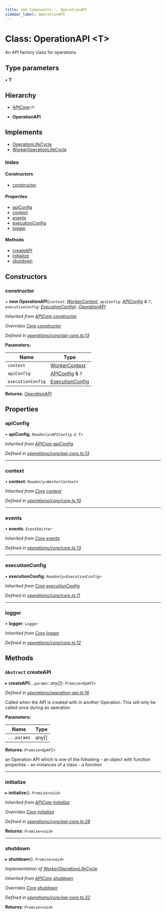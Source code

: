 ```yaml
---
title: Job Components :: OperationAPI
sidebar_label: OperationAPI
---
```


# Class: OperationAPI <**T**>

An API factory class for operations

## Type parameters

▪ **T**

## Hierarchy

  * [APICore](apicore.md)‹*`T`*›

  * **OperationAPI**

## Implements

* [OperationLifeCycle](../interfaces/operationlifecycle.md)
* [WorkerOperationLifeCycle](../interfaces/workeroperationlifecycle.md)

### Index

#### Constructors

* [constructor](operationapi.md#constructor)

#### Properties

* [apiConfig](operationapi.md#apiconfig)
* [context](operationapi.md#context)
* [events](operationapi.md#events)
* [executionConfig](operationapi.md#executionconfig)
* [logger](operationapi.md#logger)

#### Methods

* [createAPI](operationapi.md#abstract-createapi)
* [initialize](operationapi.md#initialize)
* [shutdown](operationapi.md#shutdown)

## Constructors

###  constructor

\+ **new OperationAPI**(`context`: *[WorkerContext](../interfaces/workercontext.md)*, `apiConfig`: *[APIConfig](../interfaces/apiconfig.md) & `T`*, `executionConfig`: *[ExecutionConfig](../interfaces/executionconfig.md)*): *[OperationAPI](operationapi.md)*

*Inherited from [APICore](apicore.md).[constructor](apicore.md#constructor)*

*Overrides [Core](core.md).[constructor](core.md#constructor)*

*Defined in [operations/core/api-core.ts:13](https://github.com/terascope/teraslice/blob/7cdb60b1/packages/job-components/src/operations/core/api-core.ts#L13)*

**Parameters:**

Name | Type |
------ | ------ |
`context` | [WorkerContext](../interfaces/workercontext.md) |
`apiConfig` | [APIConfig](../interfaces/apiconfig.md) & `T` |
`executionConfig` | [ExecutionConfig](../interfaces/executionconfig.md) |

**Returns:** *[OperationAPI](operationapi.md)*

## Properties

###  apiConfig

• **apiConfig**: *`Readonly<APIConfig & T>`*

*Inherited from [APICore](apicore.md).[apiConfig](apicore.md#apiconfig)*

*Defined in [operations/core/api-core.ts:13](https://github.com/terascope/teraslice/blob/7cdb60b1/packages/job-components/src/operations/core/api-core.ts#L13)*

___

###  context

• **context**: *`Readonly<WorkerContext>`*

*Inherited from [Core](core.md).[context](core.md#context)*

*Defined in [operations/core/core.ts:10](https://github.com/terascope/teraslice/blob/7cdb60b1/packages/job-components/src/operations/core/core.ts#L10)*

___

###  events

• **events**: *`EventEmitter`*

*Inherited from [Core](core.md).[events](core.md#events)*

*Defined in [operations/core/core.ts:13](https://github.com/terascope/teraslice/blob/7cdb60b1/packages/job-components/src/operations/core/core.ts#L13)*

___

###  executionConfig

• **executionConfig**: *`Readonly<ExecutionConfig>`*

*Inherited from [Core](core.md).[executionConfig](core.md#executionconfig)*

*Defined in [operations/core/core.ts:11](https://github.com/terascope/teraslice/blob/7cdb60b1/packages/job-components/src/operations/core/core.ts#L11)*

___

###  logger

• **logger**: *`Logger`*

*Inherited from [Core](core.md).[logger](core.md#logger)*

*Defined in [operations/core/core.ts:12](https://github.com/terascope/teraslice/blob/7cdb60b1/packages/job-components/src/operations/core/core.ts#L12)*

## Methods

### `Abstract` createAPI

▸ **createAPI**(...`params`: *any[]*): *`Promise<OpAPI>`*

*Defined in [operations/operation-api.ts:16](https://github.com/terascope/teraslice/blob/7cdb60b1/packages/job-components/src/operations/operation-api.ts#L16)*

Called when the API is created with in another Operation.
This will only be called once during an operation

**Parameters:**

Name | Type |
------ | ------ |
`...params` | any[] |

**Returns:** *`Promise<OpAPI>`*

an Operation API which is one of the following
          - an object with function properties
          - an instances of a class
          - a function

___

###  initialize

▸ **initialize**(): *`Promise<void>`*

*Inherited from [APICore](apicore.md).[initialize](apicore.md#initialize)*

*Overrides [Core](core.md).[initialize](core.md#abstract-initialize)*

*Defined in [operations/core/api-core.ts:28](https://github.com/terascope/teraslice/blob/7cdb60b1/packages/job-components/src/operations/core/api-core.ts#L28)*

**Returns:** *`Promise<void>`*

___

###  shutdown

▸ **shutdown**(): *`Promise<void>`*

*Implementation of [WorkerOperationLifeCycle](../interfaces/workeroperationlifecycle.md)*

*Inherited from [APICore](apicore.md).[shutdown](apicore.md#shutdown)*

*Overrides [Core](core.md).[shutdown](core.md#abstract-shutdown)*

*Defined in [operations/core/api-core.ts:32](https://github.com/terascope/teraslice/blob/7cdb60b1/packages/job-components/src/operations/core/api-core.ts#L32)*

**Returns:** *`Promise<void>`*
